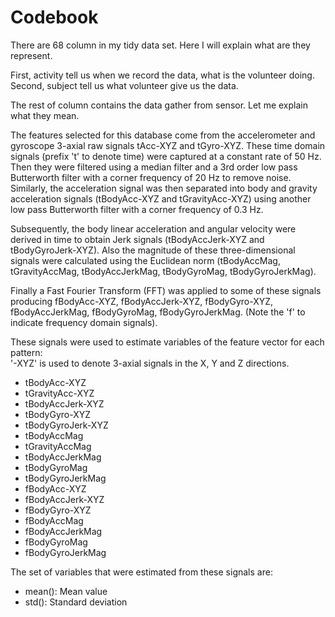 Codebook
============================
There are 68 column in my tidy data set. Here I will explain what are they represent.

First, activity tell us when we record the data, what is the volunteer doing. Second, subject tell us what volunteer give us the data.

The rest of column contains the data gather from sensor. Let me explain what they mean.

The features selected for this database come from the accelerometer and gyroscope 3-axial raw signals tAcc-XYZ and tGyro-XYZ. These time domain signals (prefix 't' to denote time) were captured at a constant rate of 50 Hz. Then they were filtered using a median filter and a 3rd order low pass Butterworth filter with a corner frequency of 20 Hz to remove noise. Similarly, the acceleration signal was then separated into body and gravity acceleration signals (tBodyAcc-XYZ and tGravityAcc-XYZ) using another low pass Butterworth filter with a corner frequency of 0.3 Hz.

Subsequently, the body linear acceleration and angular velocity were derived in time to obtain Jerk signals (tBodyAccJerk-XYZ and tBodyGyroJerk-XYZ). Also the magnitude of these three-dimensional signals were calculated using the Euclidean norm (tBodyAccMag, tGravityAccMag, tBodyAccJerkMag, tBodyGyroMag, tBodyGyroJerkMag).

Finally a Fast Fourier Transform (FFT) was applied to some of these signals producing fBodyAcc-XYZ, fBodyAccJerk-XYZ, fBodyGyro-XYZ, fBodyAccJerkMag, fBodyGyroMag, fBodyGyroJerkMag. (Note the 'f' to indicate frequency domain signals). 

These signals were used to estimate variables of the feature vector for each pattern:  
'-XYZ' is used to denote 3-axial signals in the X, Y and Z directions.

 * tBodyAcc-XYZ
 * tGravityAcc-XYZ
 * tBodyAccJerk-XYZ
 * tBodyGyro-XYZ
 * tBodyGyroJerk-XYZ
 * tBodyAccMag
 * tGravityAccMag
 * tBodyAccJerkMag
 * tBodyGyroMag
 * tBodyGyroJerkMag
 * fBodyAcc-XYZ
 * fBodyAccJerk-XYZ
 * fBodyGyro-XYZ
 * fBodyAccMag
 * fBodyAccJerkMag
 * fBodyGyroMag
 * fBodyGyroJerkMag
 
The set of variables that were estimated from these signals are: 

 * mean(): Mean value
 * std(): Standard deviation